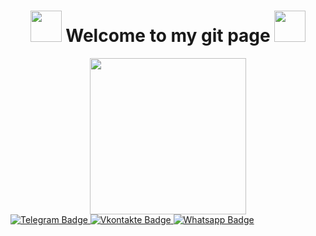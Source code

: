 <h1 align="center">
  <img src="https://user-images.githubusercontent.com/74038190/213844263-a8897a51-32f4-4b3b-b5c2-e1528b89f6f3.png" width="50" />
  Welcome to my git page
  <img src="https://user-images.githubusercontent.com/74038190/213844263-a8897a51-32f4-4b3b-b5c2-e1528b89f6f3.png" width="50" />
</h1>
<div id="header" align="center">
  <img src="images/animated2.gif" width="250"/>
</div>
<div id="badges" ">
  <a href="https://t.me/Alexey_Lexxs">
    <img src="https://img.shields.io/badge/Telegram-blue?logo=telegram&logoColor=white&style=for-the-badge" alt="Telegram Badge"/>
  </a>
  <a href="https://vk.com/lexxs15">
    <img src="https://img.shields.io/badge/Vk-blue?logo=vk&logoColor=white&style=for-the-badge" alt="Vkontakte Badge"/>
  </a>
  <a href="https://wa.me/79295094907?text=%D0%9F%D1%80%D0%B8%D0%B2%D0%B5%D1%82!">
    <img src="https://img.shields.io/badge/Whatsapp-green?logo=whatsapp&logoColor=white&style=for-the-badge" alt="Whatsapp Badge"/>
  </a>
</div>
